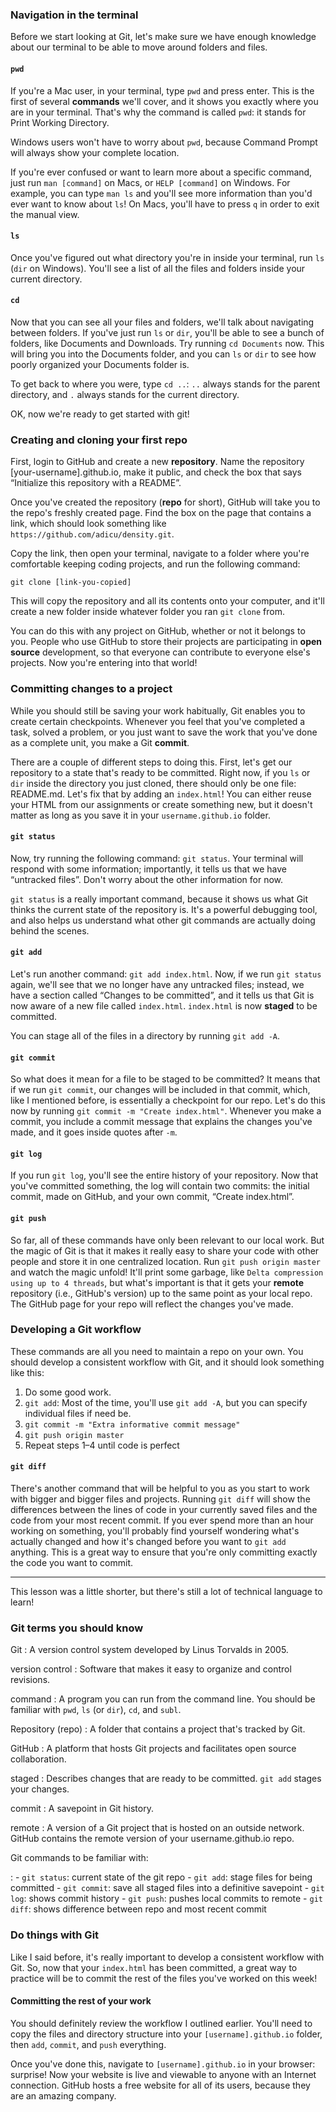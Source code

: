 ### Navigation in the terminal

Before we start looking at Git, let's make sure we have enough knowledge
about our terminal to be able to move around folders and files.

#### `pwd`

If you're a Mac user, in your terminal, type `pwd` and
press enter. This is the first of several **commands** we'll cover, and
it shows you exactly where you are in your terminal. That's why the
command is called `pwd`: it stands for Print Working
Directory.

Windows users won't have to worry about `pwd`, because
Command Prompt will always show your complete location.

<span class="major-key">If you're ever confused or want to learn more
about a specific command, just run `man [command]` on
Macs, or `HELP [command]` on Windows</span>. For example,
you can type `man ls` and you'll see more information than
you'd ever want to know about `ls`! On Macs, you'll have
to press `q` in order to exit the manual view.

#### `ls`

Once you've figured out what directory you're in inside your terminal,
run `ls` (`dir` on Windows). You'll see a
list of all the files and folders inside your current directory.

#### `cd`

Now that you can see all your files and folders, we'll talk about
navigating between folders. If you've just run `ls` or
`dir`, you'll be able to see a bunch of folders, like
Documents and Downloads. Try running `cd Documents` now.
This will bring you into the Documents folder, and you can
`ls` or `dir` to see how poorly organized
your Documents folder is.

To get back to where you were, type `cd ..`:
`..` always stands for the parent directory, and
`.` always stands for the current directory.

OK, now we're ready to get started with git!

<a id="intro-git"></a>
### Creating and cloning your first repo

First, login to GitHub and create a new **repository**. Name the
repository \[your-username\].github.io, make it public, and check the box
that says “Initialize this repository with a README”.

Once you've created the repository (**repo** for short), GitHub will
take you to the repo's freshly created page. Find the box on the page
that contains a link, which should look something like `https://github.com/adicu/density.git`.

Copy the link, then open your terminal, navigate to a folder where
you're comfortable keeping coding projects, and run the following
command:

    git clone [link-you-copied]

This will copy the repository and all its contents onto your computer,
and it'll create a new folder inside whatever folder you ran
`git clone` from.

You can do this with any project on GitHub, whether or not it belongs to
you. People who use GitHub to store their projects are participating in
**open source** development, so that everyone can contribute to everyone
else's projects. Now you're entering into that world!

<a id="committing"></a>
### Committing changes to a project

While you should still be saving your work habitually, Git enables you
to create certain checkpoints. Whenever you feel that you've completed a
task, solved a problem, or you just want to save the work that you've
done as a complete unit, you make a Git **commit**.

There are a couple of different steps to doing this. First, let's get
our repository to a state that's ready to be committed. Right now, if
you `ls` or `dir` inside the directory you
just cloned, there should only be one file: README.md. Let's fix that by
adding an `index.html`! You can either reuse your HTML
from our assignments or create something new, but it doesn't matter as
long as you save it in your `username.github.io` folder.

#### `git status`

Now, try running the following command: `git status`. Your
terminal will respond with some information; importantly, it tells us
that we have “untracked files”. Don't worry about the other information
for now.

`git status` is a really important command, because it
shows us what Git thinks the current state of the repository is. It's a
powerful debugging tool, and also helps us understand what other git
commands are actually doing behind the scenes.

#### `git add`

Let's run another command: `git add index.html`. Now, if
we run `git status` again, we'll see that we no longer
have any untracked files; instead, we have a section called “Changes to
be committed”, and it tells us that Git is now aware of a new file
called `index.html`. `index.html` is now
**staged** to be committed.

You can stage all of the files in a directory by running
`git add -A`.

#### `git commit`

So what does it mean for a file to be staged to be committed? It means
that if we run `git commit`, our changes will be included
in that commit, which, like I mentioned before, is essentially a
checkpoint for our repo. Let's do this now by running
`git commit -m "Create index.html"`. Whenever you make a
commit, you include a commit message that explains the changes you've
made, and it goes inside quotes after `-m`.

#### `git log`

If you run `git log`, you'll see the entire history of
your repository. Now that you've committed something, the log will
contain two commits: the initial commit, made on GitHub, and your own
commit, “Create index.html”.

#### `git push`

So far, all of these commands have only been relevant to our local work.
But the magic of Git is that it makes it really easy to share your code
with other people and store it in one centralized location. Run
`git push origin master` and watch the magic unfold! It'll
print some garbage, like
`Delta compression using up to 4 threads`, but what's
important is that it gets your **remote** repository (i.e., GitHub's
version) up to the same point as your local repo. The GitHub page for
your repo will reflect the changes you've made.

<a id="workflow"></a>
### Developing a Git workflow

These commands are all you need to maintain a repo on your own. <span
class="major-key">You should develop a consistent workflow with
Git, and it should look something like this</span>:

1.  Do some good work.
2.  `git add`: Most of the time, you'll use
    `git add -A`, but you can specify individual files if
    need be.
3.  `git commit -m "Extra informative commit message"`
4.  `git push origin master`
5.  Repeat steps 1–4 until code is perfect

#### `git diff`

There's another command that will be helpful to you as you start to work
with bigger and bigger files and projects. Running
`git diff` will show the differences between the lines of
code in your currently saved files and the code from your most recent
commit. If you ever spend more than an hour working on something, you'll
probably find yourself wondering what's actually changed and how it's
changed before you want to `git add` anything. This is a
great way to ensure that you're only committing exactly the code you
want to commit.

--------------

This lesson was a little shorter, but there's still a lot of technical
language to learn!

<a id="terms-git"></a>
### Git terms you should know

Git
:   A version control system developed by Linus Torvalds in 2005.

version control
:   Software that makes it easy to organize and control revisions.

command
:   A program you can run from the command line. You should be familiar
    with `pwd`, `ls` (or
    `dir`), `cd`, and `subl`.

Repository (repo)
:   A folder that contains a project that's tracked by Git.

GitHub
:   A platform that hosts Git projects and facilitates open
    source collaboration.

staged
:   Describes changes that are ready to be committed.
    `git add` stages your changes.

commit
:   A savepoint in Git history.

remote
:   A version of a Git project that is hosted on an outside network.
    GitHub contains the remote version of your username.github.io repo.

Git commands to be familiar with:

:   -   `git status`: current state of the git repo
    -   `git add`: stage files for being committed
    -   `git commit`: save all staged files into a
        definitive savepoint
    -   `git log`: shows commit history
    -   `git push`: pushes local commits to remote
    -   `git diff`: shows difference between repo and most
        recent commit

<a id="project-git"></a>
### Do things with Git

Like I said before, it's really important to develop a consistent workflow with Git. So, now that your `index.html` has been committed, a great way to practice will be to commit the rest of the files you've worked on this week!


#### Committing the rest of your work

You should definitely review the workflow I outlined earlier. You'll need to copy the files and directory structure into your `[username].github.io` folder, then `add`, `commit`, and `push` everything.

Once you've done this, navigate to `[username].github.io` in your browser: surprise!
Now your website is live and viewable to anyone with an Internet connection.
GitHub hosts a free website for all of its users, because they are an
amazing company.
